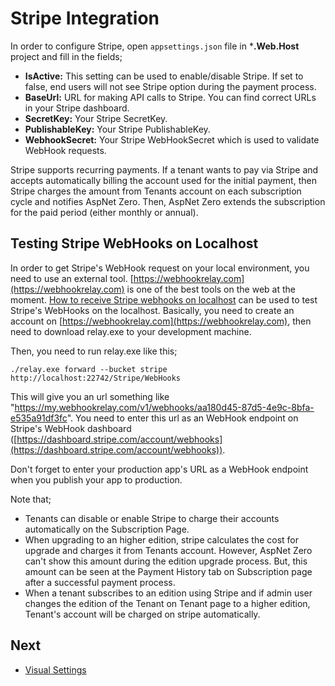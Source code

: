 # Stripe Integration

In order to configure Stripe, open `appsettings.json` file in ***.Web.Host** project and fill in the fields;

- **IsActive:** This setting can be used to enable/disable Stripe. If set to false, end users will not see Stripe option during the payment process.
- **BaseUrl:** URL for making API calls to Stripe. You can find correct URLs in your Stripe dashboard. 
- **SecretKey:** Your Stripe SecretKey.
- **PublishableKey:** Your Stripe PublishableKey.
- **WebhookSecret:** Your Stripe WebHookSecret which is used to validate WebHook requests.

Stripe supports recurring payments. If a tenant wants to pay via Stripe and accepts automatically billing the  account used for the initial payment, then Stripe charges the amount from Tenants account on each subscription cycle and notifies AspNet Zero. Then, AspNet Zero extends the subscription for the paid period (either monthly or annual).

## Testing Stripe WebHooks on Localhost

In order to get Stripe's WebHook request on your local environment, you need to use an external tool. [https://webhookrelay.com](https://webhookrelay.com) is one of the best tools on the web at the moment. [How to receive Stripe webhooks on localhost](https://webhookrelay.com/blog/2017/12/26/receiving-stripe-webhooks-localhost/) can be used to test Stripe's WebHooks on the localhost. Basically, you need to create an account on [https://webhookrelay.com](https://webhookrelay.com), then need to download relay.exe to your development machine. 

Then, you need to run relay.exe like this;

```./relay.exe forward --bucket stripe http://localhost:22742/Stripe/WebHooks```

This will give you an url something like "https://my.webhookrelay.com/v1/webhooks/aa180d45-87d5-4e9c-8bfa-e535a91df3fc". You need to enter this url as an WebHook endpoint on Stripe's WebHook dashboard ([https://dashboard.stripe.com/account/webhooks](https://dashboard.stripe.com/account/webhooks)).

Don't forget to enter your production app's URL as a WebHook endpoint when you publish your app to production.

Note that;
- Tenants can disable or enable Stripe to charge their accounts automatically on the Subscription Page. 
- When upgrading to an higher edition, stripe calculates the cost for upgrade and charges it from Tenants account. However, AspNet Zero can't show this amount during the edition upgrade process. But, this amount can be seen at the Payment History tab on Subscription page after a successful payment process.
- When a tenant subscribes to an edition using Stripe and if admin user changes the edition of the Tenant on Tenant page to a higher edition, Tenant's account will be charged on stripe automatically.

## Next

- [Visual Settings](Features-Angular-Visual-Settings)